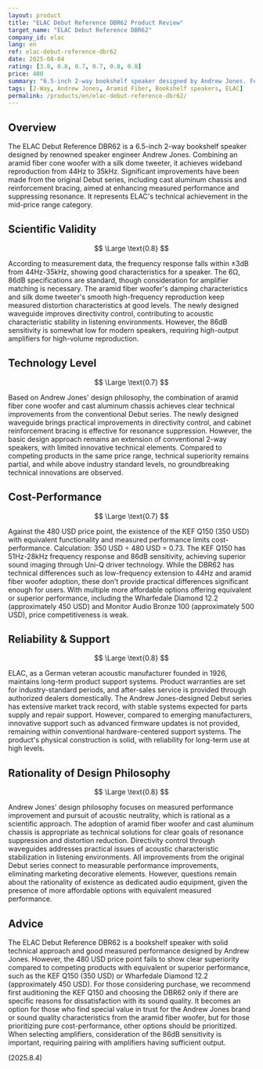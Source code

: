```yaml
---
layout: product
title: "ELAC Debut Reference DBR62 Product Review"
target_name: "ELAC Debut Reference DBR62"
company_id: elac
lang: en
ref: elac-debut-reference-dbr62
date: 2025-08-04
rating: [3.8, 0.8, 0.7, 0.7, 0.8, 0.8]
price: 480
summary: "6.5-inch 2-way bookshelf speaker designed by Andrew Jones. Features aramid fiber woofer and silk dome tweeter for neutral sound quality, but faces cost-performance challenges compared to competing products with equivalent performance."
tags: [2-Way, Andrew Jones, Aramid Fiber, Bookshelf speakers, ELAC]
permalink: /products/en/elac-debut-reference-dbr62/
---
```

## Overview

The ELAC Debut Reference DBR62 is a 6.5-inch 2-way bookshelf speaker designed by renowned speaker engineer Andrew Jones. Combining an aramid fiber cone woofer with a silk dome tweeter, it achieves wideband reproduction from 44Hz to 35kHz. Significant improvements have been made from the original Debut series, including cast aluminum chassis and reinforcement bracing, aimed at enhancing measured performance and suppressing resonance. It represents ELAC's technical achievement in the mid-price range category.

## Scientific Validity

$$ \Large \text{0.8} $$

According to measurement data, the frequency response falls within ±3dB from 44Hz-35kHz, showing good characteristics for a speaker. The 6Ω, 86dB specifications are standard, though consideration for amplifier matching is necessary. The aramid fiber woofer's damping characteristics and silk dome tweeter's smooth high-frequency reproduction keep measured distortion characteristics at good levels. The newly designed waveguide improves directivity control, contributing to acoustic characteristic stability in listening environments. However, the 86dB sensitivity is somewhat low for modern speakers, requiring high-output amplifiers for high-volume reproduction.

## Technology Level

$$ \Large \text{0.7} $$

Based on Andrew Jones' design philosophy, the combination of aramid fiber cone woofer and cast aluminum chassis achieves clear technical improvements from the conventional Debut series. The newly designed waveguide brings practical improvements in directivity control, and cabinet reinforcement bracing is effective for resonance suppression. However, the basic design approach remains an extension of conventional 2-way speakers, with limited innovative technical elements. Compared to competing products in the same price range, technical superiority remains partial, and while above industry standard levels, no groundbreaking technical innovations are observed.

## Cost-Performance

$$ \Large \text{0.7} $$

Against the 480 USD price point, the existence of the KEF Q150 (350 USD) with equivalent functionality and measured performance limits cost-performance. Calculation: 350 USD ÷ 480 USD = 0.73. The KEF Q150 has 51Hz-28kHz frequency response and 86dB sensitivity, achieving superior sound imaging through Uni-Q driver technology. While the DBR62 has technical differences such as low-frequency extension to 44Hz and aramid fiber woofer adoption, these don't provide practical differences significant enough for users. With multiple more affordable options offering equivalent or superior performance, including the Wharfedale Diamond 12.2 (approximately 450 USD) and Monitor Audio Bronze 100 (approximately 500 USD), price competitiveness is weak.

## Reliability & Support

$$ \Large \text{0.8} $$

ELAC, as a German veteran acoustic manufacturer founded in 1926, maintains long-term product support systems. Product warranties are set for industry-standard periods, and after-sales service is provided through authorized dealers domestically. The Andrew Jones-designed Debut series has extensive market track record, with stable systems expected for parts supply and repair support. However, compared to emerging manufacturers, innovative support such as advanced firmware updates is not provided, remaining within conventional hardware-centered support systems. The product's physical construction is solid, with reliability for long-term use at high levels.

## Rationality of Design Philosophy

$$ \Large \text{0.8} $$

Andrew Jones' design philosophy focuses on measured performance improvement and pursuit of acoustic neutrality, which is rational as a scientific approach. The adoption of aramid fiber woofer and cast aluminum chassis is appropriate as technical solutions for clear goals of resonance suppression and distortion reduction. Directivity control through waveguides addresses practical issues of acoustic characteristic stabilization in listening environments. All improvements from the original Debut series connect to measurable performance improvements, eliminating marketing decorative elements. However, questions remain about the rationality of existence as dedicated audio equipment, given the presence of more affordable options with equivalent measured performance.

## Advice

The ELAC Debut Reference DBR62 is a bookshelf speaker with solid technical approach and good measured performance designed by Andrew Jones. However, the 480 USD price point fails to show clear superiority compared to competing products with equivalent or superior performance, such as the KEF Q150 (350 USD) or Wharfedale Diamond 12.2 (approximately 450 USD). For those considering purchase, we recommend first auditioning the KEF Q150 and choosing the DBR62 only if there are specific reasons for dissatisfaction with its sound quality. It becomes an option for those who find special value in trust for the Andrew Jones brand or sound quality characteristics from the aramid fiber woofer, but for those prioritizing pure cost-performance, other options should be prioritized. When selecting amplifiers, consideration of the 86dB sensitivity is important, requiring pairing with amplifiers having sufficient output.

(2025.8.4)
